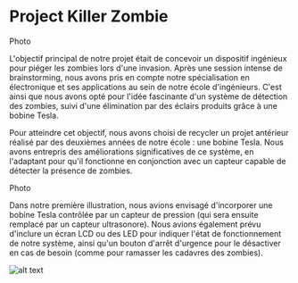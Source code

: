 # Project Killer Zombie

Photo

L'objectif principal de notre projet était de concevoir un dispositif ingénieux pour piéger les zombies lors d'une invasion. Après une session intense de brainstorming, nous avons pris en compte notre spécialisation en électronique et ses applications au sein de notre école d'ingénieurs. C'est ainsi que nous avons opté pour l'idée fascinante d'un système de détection des zombies, suivi d'une élimination par des éclairs produits grâce à une bobine Tesla. 

Pour atteindre cet objectif, nous avons choisi de recycler un projet antérieur réalisé par des deuxièmes années de notre école : une bobine Tesla. Nous avons entrepris des améliorations significatives de ce système, en l'adaptant pour qu'il fonctionne en conjonction avec un capteur capable de détecter la présence de zombies. 

Photo

Dans notre première illustration, nous avions envisagé d'incorporer une bobine Tesla contrôlée par un capteur de pression (qui sera ensuite remplacé par un capteur ultrasonore). Nous avions également prévu d'inclure un écran LCD ou des LED pour indiquer l'état de fonctionnement de notre système, ainsi qu'un bouton d'arrêt d'urgence pour le désactiver en cas de besoin (comme pour ramasser les cadavres des zombies). 


![alt text]([http://url/to/img.png](https://upload.wikimedia.org/wikipedia/commons/2/2d/Teslacirc2.png))
